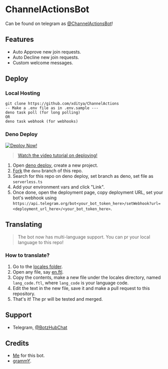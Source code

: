 # ChannelActionsBot

Can be found on telegram as
[@ChannelActionsBot](https://t.me/ChannelActionsBot)!

## Features

- Auto Approve new join requests.
- Auto Decline new join requests.
- Custom welcome messages.

## Deploy

### Local Hosting

```
git clone https://github.com/xditya/ChannelActions
-- Make a .env file as in .env.sample ---
deno task poll (for long polling)
OR
deno task webhook (for webhooks)
```

### Deno Deploy

[![Deploy Now!](https://img.shields.io/badge/Deploy%20Now-Deno%20Deploy-blue?style=for-the-badge&logo=deno)](https://dash.deno.com/new?url=https://raw.githubusercontent.com/xditya/ChannelActionsBot/deno/main.ts&env=BOT_TOKEN,OWNERS,MONGO_URL)

> [Watch the video tutorial on deploying!](https://youtu.be/hjxfJtk5ZWs)

1. Open [deno deploy](https://dash.deno.com/), create a new project.
2. [Fork](https://github.com/xditya/ChannelActionsBot/fork) the `deno` branch of
   this repo.
3. Search for this repo on deno deploy, set branch as deno, set file as
   `serverless.ts`
4. Add your environment vars and click "Link".
5. Once done, open the deployment page, copy deployment URL, set your bot's
   webhook using
   `https://api.telegram.org/bot<your_bot_token_here>/setWebhook?url=<deployment_url_here>/<your_bot_token_here>`.

## Translating

> The bot now has multi-language support. You can pr your local language to this
> repo!

### How to translate?

1. Go to the [locales folder](./locales).
2. Open any file, say [en.ftl](./locales/en.ftl).
3. Copy the contents, make a new file under the locales directory, named
   `lang_code.ftl`, where `lang_code` is your language code.
4. Edit the text in the new file, save it and make a pull request to this
   repository.
5. That's it! The pr will be tested and merged.

## Support

- Telegram, [@BotzHubChat](https://t.me/BotzHubChat)

## Credits

- [Me](https://xditya.me) for this bot.
- [grammY](https://grammy.dev).
